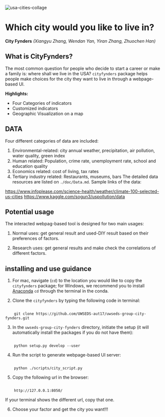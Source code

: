 ![usa-cities-collage](https://user-images.githubusercontent.com/32344254/32299959-b57f7bf6-bf14-11e7-8c03-90c0a7e29d0a.jpg)

# Which city would you like to live in?

**City Fynders** *(Xiangyu Zhang, Wendan Yan, Yiran Zhang, Zhuochen Han)*

## What is CityFynders?
The most common question for people who decide to start a career or make a family is: where shall we live in the USA? `cityfynders` package helps people make choices for the city they want to live in through a webpage-based UI.


**Highlights:**
- Four Categories of indicators
- Customized  indicators
- Geographic Visualization on a map

## DATA
Four different categories of data are included:
1. Environmental-related: city annual weather, precipitation, air pollution, water quality, green index
2. Human related: Population, crime rate, unemployment rate, school and education quality
3. Economics related: cost of living, tax rates
4. Tertiary industry related: Restaurants, museums, bars
The detailed data resources are listed on `./doc/Data.md`. Sample links of the data:

https://www.infoplease.com/science-health/weather/climate-100-selected-us-cities
https://www.kaggle.com/sogun3/uspollution/data


## Potential usage
The interacted webpag-based tool is designed for two main usages:

1. Normal uses: get general result and used-DIY result based on their preferences of factors.

2. Research uses: get general results and make check the correlations of different factors.

## installing and use guidance
1. For mac, navigate (`cd`) to the location you would like to copy the `cityfynders` package; for Windows, we recommend you to install [Anaconda](https://www.anaconda.com/download/#macos) `cd` through the terminal in the conda.

2. Clone the `cityfynders` by typing the following code in terminal:

<pre><code>
    git clone https://github.com/UWSEDS-aut17/uwseds-group-city-fynders.git
</code></pre>

3. In the `uwseds-group-city-fynders` directory, initiate the setup (it will automatically install the packages if you do not have them):

<pre><code>
    python setup.py develop --user
</code></pre>

4. Run the script to generate webpage-based UI server:

<pre><code>
    python ./scripts/city_script.py
</code></pre>

5. Copy the following url in the browser:

<pre><code>
    http://127.0.0.1:8050/
</code></pre>

If your terminal shows the different url, copy that one.

6. Choose your factor and get the city you want!!!
